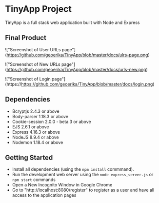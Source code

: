 # TinyApp Project

TinyApp is a full stack web application built with Node and Express

## Final Product

!["Screenshot of User URLs page"] (https://github.com/geoerika/TinyApp/blob/master/docs/ulrs-page.png)

!["Screenshot of New URLs page"] (https://github.com/geoerika/TinyApp/blob/master/docs/urls-new.png)

!["Screenshot of Login page"] (https://https://github.com/geoerika/TinyApp/blob/master/docs/login.png)


## Dependencies

- Bcryptjs 2.4.3 or above
- Body-parser 1.18.3 or above
- Cookie-session 2.0.0 - beta.3 or above
- EJS 2.6.1 or above
- Express 4.16.3 or above
- NodeJS 8.9.4 or above
- Nodemon 1.18.4 or above

## Getting Started

- Install all dependencies (using the `npm install` commmand).
- Run the development web server using the `node express_server.js` or `npm start` commands
- Open a New Incognito Window in Google Chrome
- Go to "http://localhost:8080/register" to register as a user and have all access to the application pages
